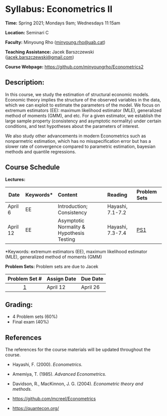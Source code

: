 # Syllabus: Econometrics II 

**Time:** Spring 2021; Mondays 9am; Wednesdays 11:15am

**Location:** Seminari C

**Faculty:** Minyoung Rho (minyoung.rho@uab.cat)

**Teaching Assistance:** Jacek Barszczewski (jacek.barszczewski@gmail.com)


**Course Webpage:** https://github.com/minyoungrho/Econometrics2

## Description:
In this course, we study the estimation of structural economic models. Economic theory implies the structure of the observed variables in the data, which we can exploit to estimate the parameters of the model. We focus on extremum estimators (EE): maximum likelihood estimator (MLE), generalized method of moments (GMM), and etc. For a given estimator, we establish the large sample property (consistency and asymptotic normality) under certain conditions, and test hypotheses about the parameters of interest. 

We also study other advancements in modern Econometrics such as  nonparmetric estimation, which has no misspecification error but has a slower rate of convergence compared to parametric estimation, bayesian methods and quantile regressions.

## Course Schedule

**Lectures:**

| Date | Keywords* |  Content | Reading  |  Problem Sets  |
|---|:---|:---|:---|:---|
| April 6 | EE | Introduction; Consistency  | Hayashi, 7.1-7.2  |   |
| April 12 | EE | Asymptotic Normality & Hypothesis Testing | Hayashi, 7.3-7.4  | [PS1](https://github.com/minyoungrho/Econometrics2/blob/main/ps/ps1.ipynb)  |

*Keywords: extremum estimators (EE), maximum likelihood estimator (MLE), generalized method of moments (GMM)


**Problem Sets:**
Problem sets are due to Jacek

| Problem Set # | Assign Date |  Due Date |
|:---:|:---|:---|
| [1](https://github.com/minyoungrho/Econometrics2/blob/main/ps/ps1.ipynb) | April 12 | April 26 |

## Grading: 
- 4 Problem sets (60%)
- Final exam (40%)

## References
The references for the course materials will be updated throughout the course.
- Hayashi, F. (2000). *Econometrics.*
- Amemiya, T. (1985). *Advanced Econometrics.*
- Davidson, R., MacKinnon, J. G. (2004). *Econometric theory and methods.*


- https://github.com/mcreel/Econometrics
- https://quantecon.org/
